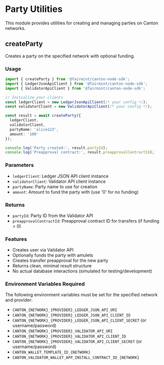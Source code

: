# Party Utilities

This module provides utilities for creating and managing parties on Canton networks.

## createParty

Creates a party on the specified network with optional funding.

### Usage

```typescript
import { createParty } from '@fairmint/canton-node-sdk';
import { LedgerJsonApiClient } from '@fairmint/canton-node-sdk';
import { ValidatorApiClient } from '@fairmint/canton-node-sdk';

// Initialize your clients
const ledgerClient = new LedgerJsonApiClient(/* your config */);
const validatorClient = new ValidatorApiClient(/* your config */);

const result = await createParty({
  ledgerClient,
  validatorClient,
  partyName: 'alice123',
  amount: '100'
});

console.log('Party created:', result.partyId);
console.log('Preapproval contract:', result.preapprovalContractId);
```

### Parameters

- `ledgerClient`: Ledger JSON API client instance
- `validatorClient`: Validator API client instance
- `partyName`: Party name to use for creation
- `amount`: Amount to fund the party with (use '0' for no funding)

### Returns

- `partyId`: Party ID from the Validator API
- `preapprovalContractId`: Preapproval contract ID for transfers (if funding > 0)

### Features

- Creates user via Validator API
- Optionally funds the party with amulets
- Creates transfer preapproval for the new party
- Returns clean, minimal result structure
- No actual database interactions (simulated for testing/development)

### Environment Variables Required

The following environment variables must be set for the specified network and provider:

- `CANTON_{NETWORK}_{PROVIDER}_LEDGER_JSON_API_URI`
- `CANTON_{NETWORK}_{PROVIDER}_LEDGER_JSON_API_CLIENT_ID`
- `CANTON_{NETWORK}_{PROVIDER}_LEDGER_JSON_API_CLIENT_SECRET` (or username/password)
- `CANTON_{NETWORK}_{PROVIDER}_VALIDATOR_API_URI`
- `CANTON_{NETWORK}_{PROVIDER}_VALIDATOR_API_CLIENT_ID`
- `CANTON_{NETWORK}_{PROVIDER}_VALIDATOR_API_CLIENT_SECRET` (or username/password)
- `CANTON_WALLET_TEMPLATE_ID_{NETWORK}`
- `CANTON_VALIDATOR_WALLET_APP_INSTALL_CONTRACT_ID_{NETWORK}` 